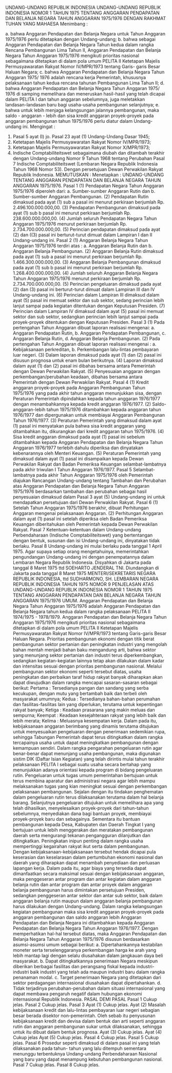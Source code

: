  UNDANG-UNDANG REPUBLIK INDONESIA UNDANG-UNDANG REPUBLIK INDONESIA NOMOR 1 TAHUN 1975 TENTANG ANGGARAN PENDAPATAN DAN BELANJA NEGARA TAHUN ANGGARAN 1975/1976 DENGAN RAKHMAT TUHAN YANG MAHAESA
Menimbang :

a. bahwa Anggaran Pendapatan dan Belanja Negara untuk Tahun Anggaran 1975/1976 perlu ditetapkan dengan Undang-undang;
b. bahwa sebagai Anggaran Pendapatan dan Belanja Negara Tahun kedua dalam rangka Rencana Pembangunan Lima Tahun II, Anggaran Pendapatan dan Belanja Negara Tahun Anggaran 1975/1976 mengikuti prioritas nasional sebagaimana ditetapkan di dalam pola umum PELITA II Ketetapan Majelis Permusyawaratan Rakyat Nomor IV/MPR/1973 tentang Garis- garis Besar Haluan Negara;
c. bahwa Anggaran Pendapatan dan Belanja Negara Tahun Anggaran 1975/ 1976 adalah rencana kerja Pemerintah, khususnya pelaksanaan tahun kedua rencana tahunan Pembangunan Lima Tahun II;
d. bahwa Anggaran Pendapatan dan Belanja Negara Tahun Anggaran 1975/ 1976 di samping memelihara dan meneruskan hasil-hasil yang telah dicapai dalam PELITA I dan tahun anggaran sebelumnya, juga meletakkan landasan-landasan baru bagi usaha-usaha pembangunan selanjutnya;
e. bahwa untuk lebih menjaga kelangsungan jalannya pembangunan, maka saldo - anggaran - lebih dan sisa kredit anggaran proyek-proyek pada anggaran pembangunan tahun 1975/1976 perlu diatur dalam Undang-undang ini.
Mengingat :

1. Pasal 5 ayat (I) jo. Pasal 23 ayat (1) Undang-Undang Dasar 1945;
2. Ketetapan Majelis Permusyawaratan Rakyat Nomor IV/MPR/1973;
3. Ketetapan Majelis Permusyawaratan Rakyat Nomor X/MPR/1973;
4. Indische Comptabiliteitswet sebagaimana diubah dan ditambah terakhir dengan Undang-undang Nomor 9 Tahun 1968 tentang Perubahan Pasal 7 Indische Comptabiliteitswet (Lembaran Negara Republik Indonesia Tahun 1968 Nomor 53). Dengan persetujuan Dewan Perwakilan Rakyat Republik Indonesia.
MEMUTUSKAN :
 Menetapkan : UNDANG-UNDANG TENTANG ANGGARAN PENDAPATAN DAN BELANJA NEGARA TAHUN ANGGARAN 1975/1976.
Pasal 1
(1) Pendapatan Negara Tahun Anggaran 1975/1976 diperoleh dari:
a. Sumber-sumber Anggaran Rutin dan b. Sumber-sumber Anggaran Pembangunan.
(2) Pendapatan Rutin dimaksud pada ayat (1) sub a pasal ini menurut perkiraan berjumlah Rp. 2.496.100.000.000,00.
(3) Pendapatan Pembangunan dimaksud pada ayat (1) sub b pasal ini menurut perkiraan berjumlah Rp. 238.600.000.000,00.
(4) Jumlah seluruh Pendapatan Negara Tahun Anggaran 1975/1976 menurut perkiraan berjumlah Rp. 2.734.700.000.000,00.
(5) Perincian pendapatan dimaksud pada ayat (2) dan ((3) pasal ini berturut-turut dimuat dalam Lampiran I dan II Undang-undang ini.
Pasal 2
(1) Anggaran Belanja Negara Tahun Anggaran 1975/1976 terdiri atas :
a. Anggaran Belanja Rutin dan b. Anggaran Belanja Pembangunan.
(2) Anggaran Belanja Rutin dimaksud pada ayat (1) sub a pasal ini menurut perkiraan berjumlah Rp. 1.466.300.000.000,00.
(3) Anggaran Belanja Pembangunan dimaksud pada ayat (1) sub b pasal ini menurut perkiraan berjumlah Rp. 1.268.400.000.000,00.
(4) Jumlah seluruh Anggaran Belanja Negara Tahun Anggaran 1975/1976 menurut perkiraan berjumlah Rp. 2.734.700.000.000,00.
(5) Perincian pengeluaran dimaksud pada ayat (2) dan (3) pasal ini berturut-turut dimuat dalam Lampiran III dan IV Undang-undang ini.
(6) Perincian dalam Lampiran III dimaksud dalam ayat (5) pasal ini memuat sektor dan sub sektor, sedang perincian lebih lanjut sampai pada kegiatan ditentukan dengan Keputusan Presiden.
(7) Perincian dalam Lampiran IV dimaksud dalam ayat (5) pasal ini memuat sektor dan sub sektor, sedangkan perincian lebih lanjut sampai pada proyek-proyek ditentukan dengan Keputusan Presiden.
Pasal 3
(1) Pada pertengahan Tahun Anggaran dibuat laporan realisasi mengenai:
a. Anggaran Pendapatan Rutin, b. Anggaran Pendapatan Pembangunan, c. Anggaran Belanja Rutin, d. Anggaran Belanja Pembangunan.
(2) Pada pertengahan Tahun Anggaran dibuat laporan realisasi mengenai : a. Kebijaksanaan perkreditan, b. Perkembangan lalu-lintas pembayaran luar negeri.
(3) Dalam laporan dimaksud pada ayat (1) dan (2) pasal ini disusun prognosa untuk enam bulan berikutnya.
(4) Laporan dimaksud dalam ayat (1) dan (2) pasal ini dibahas bersama antara Pemerintah dengan Dewan Perwakilan Rakyat.
(5) Penyesuaian anggaran dengan perkembangan/perubahan keadaan, dibahas bersama antara Pemerintah dengan Dewan Perwakilan Rakyat.
Pasal 4
(1) Kredit anggaran proyek-proyek pada Anggaran Pembangunan Tahun 1975/1976 yang pada akhir tahun anggaran menunjukkan sisa, dengan Peraturan Pemerintah dipindahkan kepada tahun anggaran 1976/1977 dengan menambahkannya kepada kredit anggaran 1976/1977.
(2) Saldo-anggaran-lebih tahun 1975/1976 ditambahkan kepada anggaran tahun 1976/1977 dan dipergunakan untuk membiayai Anggaran Pembangunan Tahun 1976/1977.
(3) Peraturan Pemerintah yang dimaksud dalam ayat (1) pasal ini menyatakan pula bahwa sisa kredit anggaran yang ditambahkan itu, dikurangkan dari kredit anggaran tahun 1975/1976.
(4) Sisa kredit anggaran dimaksud pada ayat (1) pasal ini sebelum ditambahkan kepada Anggaran Pendapatan dan Belanja Negara Tahun Anggaran 1976/1977 terlebih dahulu diperiksa dan dinyatakan kebenarannya oleh Menteri Keuangan.
(5) Peraturan Pemerintah yang dimaksud dalam ayat (1) pasal ini disampaikan kepada Dewan Perwakilan Rakyat dan Badan Pemeriksa Keuangan selambat-lambatnya pada akhir triwulan I Tahun Anggaran 1976/1977.
Pasal 5
Selambat-lambatnya pada akhir Tahun Anggaran 1975/1976 oleh Pemerintah diajukan Rancangan Undang-undang tentang Tambahan dan Perubahan atas Anggaran Pendapatan dan Belanja Negara Tahun Anggaran 1975/1976 berdasarkan tambahan dan perubahan sebagai hasil penyesuaian dimaksud dalam Pasal 3 ayat (5) Undang-undang ini untuk mendapatkan persetujuan dari Dewan Perwakilan Rakyat.
Pasal 6
(1) Setelah Tahun Anggaran 1975/1976 berakhir, dibuat Perhitungan Anggaran mengenai pelaksanaan Anggaran.
(2) Perhitungan Anggaran dalam ayat (1) pasal ini setelah diperiksa oleh Badan Pemeriksa Keuangan diberitahukan oleh Pemerintah kepada Dewan Perwakilan Rakyat.
Pasal 7
Ketentuan-ketentuan dalam Undang-undang Perbendaharaan (Indische Comptabiliteitswet) yang bertentangan dengan bentuk, susunan dan isi Undang-undang ini, dinyatakan tidak berlaku.
Pasal 8
Undang-undang ini mulai berlaku pada tanggal 1 April 1975. Agar supaya setiap orang mengetahuinya, memerintahkan pengundangan Undang-undang ini dengan penempatannya dalam Lembaran Negara Republik Indonesia. Disyahkan di Jakarta pada tanggal 8 Maret 1975 ttd SOEHARTO JENDERAL TNI. Diundangkan di Jakarta pada tanggal 8 Maret 1975 MENTERI/SEKRETARIS NEGARA REPUBLIK INDONESIA, ttd SUDHARMONO, SH. LEMBARAN NEGARA REPUBLIK INDONESIA TAHUN 1975 NOMOR 9 PENJELASAN ATAS UNDANG-UNDANG REPUBLIK INDONESIA NOMOR 1 TAHUN 1975 TENTANG ANGGARAN PENDAPATAN DAN BELANJA NEGARA TAHUN ANGGARAN 1975/1976 UMUM. Anggaran Pendapatan dan Belanja Negara Tahun Anggaran 1975/1976 adalah Anggaran Pendapatan dan Belanja Negara tahun kedua dalam rangka pelaksanaan PELITA II 1974/1975 - 1978/1979. Anggaran Pendapatan dan Belanja Negara Tahun Anggaran 1975/1976 mengikuti prioritas nasional sebagaimana ditetapkan di dalam pola umum PELITA II Ketetapan Majelis Permusyawaratan Rakyat Nomor IV/MPR/1973 tentang Garis-garis Besar Haluan Negara. Prioritas pembangunan ekonomi dengan titik berat pembangunan sektor pertanian dan peningkatan industri yang mengolah bahan mentah menjadi bahan baku mengandung arti, bahwa sektor yang menunjang sektor pertanian dan industri terus diperkembangkan, sedangkan kegiatan-kegiatan lainnya tetap akan dilakukan dalam kadar dan intensitas sesuai dengan prioritas pembangunan nasional. Melalui pembangunan sektor ekonomi seperti tersebut diatas, usaha peningkatan dan perbaikan taraf hidup rakyat banyak diharapkan akan dapat diwujudkan dalam rangka mencapai sasaran-sasaran sebagai berikut: Pertama : Tersedianya pangan dan sandang yang serba kecukupan, dengan mutu yang bertambah baik dan terbeli oleh masyarakat umumnya; Kedua : Tersedianya bahan-bahan perumahan dan fasilitas-fasilitas lain yang diperlukan, terutama untuk kepentingan rakyat banyak; Ketiga : Keadaan prasarana yang makin meluas dan sempurna; Keempat : Keadaan kesejahteraan rakyat yang lebih baik dan lebih merata; Kelima : Meluasnya kesempatan kerja. Dalam pada itu, kebijaksanaan anggaran berimbang yang dinamis terutama ditujukan untuk menyesuaikan pengeluaran dengan penerimaan sedemikian rupa, sehingga Tabungan Pemerintah dapat terus ditingkatkan dalam rangka tercapainya usaha untuk dapat meningkatkan pembangunan dengan kemampuan sendiri. Dalam rangka pengarahan pengeluaran rutin agar benar-benar dapat menunjang usaha pembangunan, maka digunakan sistim DIK (Daftar Isian Kegiatan) yang telah dirintis mulai tahun terakhir pelaksanaan PELITA I sebagai suatu usaha secara bertahap yang menunjukkan adanya orientasi kepada program di bidang pengeluaran rutin. Pengeluaran untuk tugas umum pemerintahan bertujuan untuk terus membina aparatur dan administrasi negara agar lebih mampu melaksanakan tugas yang kian meningkat sesuai dengan perkembangan pelaksanaan pembangunan. Sejalan dengan itu tindakan penghematan dalam pengeluaran rutin terus dilaksanakan terutama dalam hal belanja barang. Selanjutnya pengeluaran ditujukan untuk memelihara apa yang telah dihasilkan, menyelesaikan proyek-proyek dari tahun-tahun sebelumnya, menyediakan dana bagi bantuan proyek, membiayai proyek-proyek baru dan sebagainya. Sementara itu bantuan pembangunan kepada Desa, Kabupaten dan Daerah Tingkat I yang bertujuan untuk lebih menggerakan dan meratakan pembangunan daerah serta mengurangi tekanan pengangguran dilanjutkan dan ditingkatkan. Peningkatan inipun penting dalam rangka usaha mempertinggi kegairahan rakyat ikut serta dalam pembangunan. Dengan kebijaksanaan-kebijaksanaan tersebut hendak dicapai pula keserasian dan keselarasan dalam pertumbuhan ekonomi nasional dan daerah yang diharapkan dapat menambah penyediaan dan perluasan lapangan kerja. Dalam pada itu, agar biaya yang tersedia dapat dimanfaatkan secara maksimal sesuai dengan kebijaksanaan anggaran, maka penggeseran antar program dan antar kegiatan dalam anggaran belanja rutin dan antar program dan antar proyek dalam anggaran belanja pembangunan harus dimintakan persetujuan Presiden, sedangkan penggeseran antar sektor dan antar sub sektor, baik dalam anggaran belanja rutin maupun dalam anggaran belanja pembangunan harus dilakukan dengan Undang-undang. Dalam rangka kelangsungan kegiatan pembangunan maka sisa kredit anggaran proyek-proyek pada anggaran pembangunan dan saldo anggaran lebih Anggaran Pendapatan dan Belanja Negara ini ditambahkan kepada Anggaran Pendapatan dan Belanja Negara Tahun Anggaran 1976/1977. Dengan memperhatikan hal-hal tersebut diatas, maka Anggaran Pendapatan dan Belanja Negara Tahun Anggaran 1975/1976 disusun berdasarkan asumsi-asumsi umum sebagai berikut:
a. Dipertahankannya kestabilan moneter serta terselenggaranya perkembangan harga ke arah yang lebih mantap lagi dengan selalu diusahakan dalam jangkauan daya beli masyarakat.
b. Dapat ditingkatkannya penerimaan Negara meskipun diberikan berbagai fasilitas dan perangsang fiskal kepada industri-industri baik industri yang telah ada maupun industri baru dalam rangka penanaman modal.
c. Target penerimaan Negara yang ditetapkan dari sektor perdagangan internasional diusahakan dapat dipertahankan.
d. Tidak terjadinya perubahan-perubahan dalam situasi internasional yang dapat membawa pengaruh negatif dalam hubungan ekonomi internasional Republik Indonesia. PASAL DEMI PASAL
Pasal 1
Cukup jelas.
Pasal 2
Cukup jelas.
Pasal 3
Ayat (1) Cukup jelas. Ayat (2) Masalah kebijaksanaan kredit dan lalu-lintas pembayaran luar negeri sebagian besar berada disektor non-pemerintah. Oleh sebab itu penyusunan kebijaksanaan kredit dan devisa dalam bentuk dan arti seperti anggaran rutin dan anggaran pembangunan sukar untuk dilaksanakan, sehingga untuk itu dibuat dalam bentuk prognosa. Ayat (3) Cukup jelas. Ayat (4) Cukup jelas Ayat (5) Cukup jelas.
Pasal 4
Cukup jelas.
Pasal 5
Cukup jelas.
Pasal 6
Prosedur seperti dimaksud di dalam pasal ini yang telah dilaksanakan pada tahun- tahun yang lalu ditempuh sementara menunggu terbentuknya Undang-undang Perbendaharaan Nasional yang baru yang dapat menampung kebutuhan pembangunan nasional.
Pasal 7
Cukup jelas.
Pasal 8
Cukup jelas.